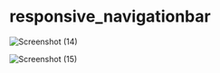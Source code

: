 # responsive_navigationbar
![Screenshot (14)](https://github.com/coops15/responsive_navigationbar/assets/137200668/740d9b94-c820-4c6e-a166-e0b8a6154515)

![Screenshot (15)](https://github.com/coops15/responsive_navigationbar/assets/137200668/be0d704c-2995-416b-97f7-726c6a4e8e18)

